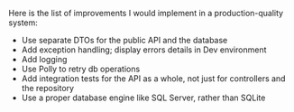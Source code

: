 Here is the list of improvements I would implement in a production-quality system:
- Use separate DTOs for the public API and the database
- Add exception handling; display errors details in Dev environment
- Add logging
- Use Polly to retry db operations
- Add integration tests for the API as a whole, not just for controllers and the repository
- Use a proper database engine like SQL Server, rather than SQLite
